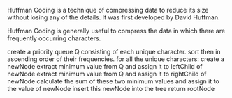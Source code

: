 Huffman Coding is a technique of compressing data to reduce its size without losing any of the details. It was first developed by David Huffman.

Huffman Coding is generally useful to compress the data in which there are frequently occurring characters.

create a priority queue Q consisting of each unique character.
sort then in ascending order of their frequencies.
for all the unique characters:
    create a newNode
    extract minimum value from Q and assign it to leftChild of newNode
    extract minimum value from Q and assign it to rightChild of newNode
    calculate the sum of these two minimum values and assign it to the value of newNode
    insert this newNode into the tree
return rootNode